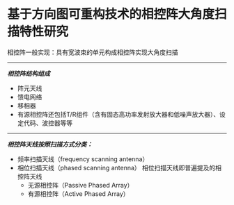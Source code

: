 # 基于方向图可重构技术的相控阵大角度扫描特性研究

相控阵一般实现：具有宽波束的单元构成相控阵实现大角度扫描

***

 ***相控阵结构组成***
- 阵元天线
- 馈电网络
- 移相器
- 有源相控阵还包括T/R组件（含有固态高功率发射放大器和低噪声放大器）、设定代码、波控器等等

***

***相控阵天线按照扫描方式分类：***
- 频率扫描天线（frequency scanning  antenna）
- 相位扫描天线（phased scanning antenna）
	相位扫描天线即普遍提及的相控阵天线
	- 无源相控阵（Passive Phased Array）
	- 有源相控阵（Active Phased Array）
<!--stackedit_data:
eyJoaXN0b3J5IjpbLTg1Mzk1Nzc0MywxNzkyODYyOTI2LDE4Mj
UwMzI2MTddfQ==
-->
